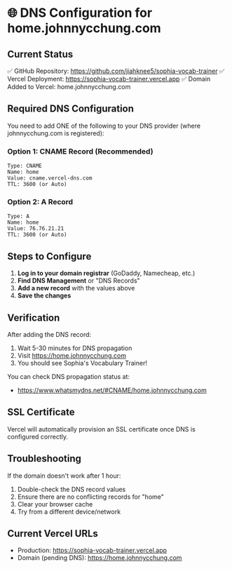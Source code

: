 # 🌐 DNS Configuration for home.johnnycchung.com

## Current Status

✅ GitHub Repository: https://github.com/jiahknee5/sophia-vocab-trainer
✅ Vercel Deployment: https://sophia-vocab-trainer.vercel.app
✅ Domain Added to Vercel: home.johnnycchung.com

## Required DNS Configuration

You need to add ONE of the following to your DNS provider (where johnnycchung.com is registered):

### Option 1: CNAME Record (Recommended)
```
Type: CNAME
Name: home
Value: cname.vercel-dns.com
TTL: 3600 (or Auto)
```

### Option 2: A Record
```
Type: A  
Name: home
Value: 76.76.21.21
TTL: 3600 (or Auto)
```

## Steps to Configure

1. **Log in to your domain registrar** (GoDaddy, Namecheap, etc.)
2. **Find DNS Management** or "DNS Records"
3. **Add a new record** with the values above
4. **Save the changes**

## Verification

After adding the DNS record:

1. Wait 5-30 minutes for DNS propagation
2. Visit https://home.johnnycchung.com
3. You should see Sophia's Vocabulary Trainer!

You can check DNS propagation status at:
- https://www.whatsmydns.net/#CNAME/home.johnnycchung.com

## SSL Certificate

Vercel will automatically provision an SSL certificate once DNS is configured correctly.

## Troubleshooting

If the domain doesn't work after 1 hour:
1. Double-check the DNS record values
2. Ensure there are no conflicting records for "home"
3. Clear your browser cache
4. Try from a different device/network

## Current Vercel URLs

- Production: https://sophia-vocab-trainer.vercel.app
- Domain (pending DNS): https://home.johnnycchung.com